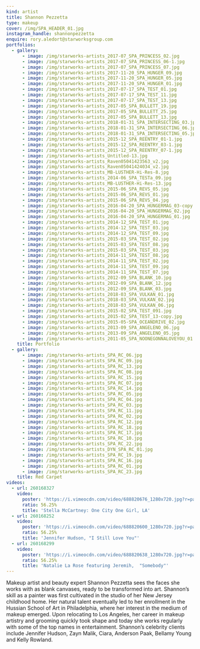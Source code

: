 ```yaml
---
kind: artist
title: Shannon Pezzetta
type: makeup
cover: /img/SPA_HEADER_01.jpg
instagram_handle: shannonpezzetta
enquire: rory.aledort@starworksgroup.com
portfolios:
  - gallery:
      - image: /img/starworks-artists_2017-07_SPA_PRINCESS_02.jpg
      - image: /img/starworks-artists_2017-07_SPA_PRINCESS_06-1.jpg
      - image: /img/starworks-artists_2017-07_SPA_PRINCESS_07.jpg
      - image: /img/starworks-artists_2017-11-20_SPA_HUNGER_09.jpg
      - image: /img/starworks-artists_2017-11-20_SPA_HUNGER_05.jpg
      - image: /img/starworks-artists_2017-11-20_SPA_HUNGER_01.jpg
      - image: /img/starworks-artists_2017-07-17_SPA_TEST_01.jpg
      - image: /img/starworks-artists_2017-07-17_SPA_TEST_11.jpg
      - image: /img/starworks-artists_2017-07-17_SPA_TEST_13.jpg
      - image: /img/starworks-artists_2017-05_SPA_BULLETT_19.jpg
      - image: /img/starworks-artists_2017-05_SPA_BULLETT_25.jpg
      - image: /img/starworks-artists_2017-05_SPA_BULLETT_13.jpg
      - image: /img/starworks-artists_2018-01-31_SPA_INTERSECTING_03.jpg
      - image: /img/starworks-artists_2018-01-31_SPA_INTERSECTING_06.jpg
      - image: /img/starworks-artists_2018-01-31_SPA_INTERSECTING_05.jpg
      - image: /img/starworks-artists_2015-12_SPA_REENTRY_01-1.jpg
      - image: /img/starworks-artists_2015-12_SPA_REENTRY_03-1.jpg
      - image: /img/starworks-artists_2015-12_SPA_REENTRY_07-1.jpg
      - image: /img/starworks-artists_Untitled-13.jpg
      - image: /img/starworks-artists_Raven05041423563_v2.jpg
      - image: /img/starworks-artists_Raven05041424034_v2.jpg
      - image: /img/starworks-artists_MB-LUSTHER-Hi-Res-8.jpg
      - image: /img/starworks-artists_2014-06_SPA_TESTa_09.jpg
      - image: /img/starworks-artists_MB-LUSTHER-Hi-Res-13.jpg
      - image: /img/starworks-artists_2015-06_SPA_REVS_05.jpg
      - image: /img/starworks-artists_2015-06_SPA_REVS_01.jpg
      - image: /img/starworks-artists_2015-06_SPA_REVS_04.jpg
      - image: /img/starworks-artists_2016-04-20_SPA_HUNGERMAG_03-copy.jpg
      - image: /img/starworks-artists_2016-04-20_SPA_HUNGERMAG_02.jpg
      - image: /img/starworks-artists_2016-04-20_SPA_HUNGERMAG_01.jpg
      - image: /img/starworks-artists_2014-12_SPA_TEST_01.jpg
      - image: /img/starworks-artists_2014-12_SPA_TEST_03.jpg
      - image: /img/starworks-artists_2014-12_SPA_TEST_09.jpg
      - image: /img/starworks-artists_2015-03_SPA_TEST_02.jpg
      - image: /img/starworks-artists_2015-03_SPA_TEST_08.jpg
      - image: /img/starworks-artists_2015-03_SPA_TEST_03.jpg
      - image: /img/starworks-artists_2014-11_SPA_TEST_08.jpg
      - image: /img/starworks-artists_2014-11_SPA_TEST_02.jpg
      - image: /img/starworks-artists_2014-11_SPA_TEST_09.jpg
      - image: /img/starworks-artists_2014-11_SPA_TEST_07.jpg
      - image: /img/starworks-artists_2012-09_SPA_BLANK_10.jpg
      - image: /img/starworks-artists_2012-09_SPA_BLANK_12.jpg
      - image: /img/starworks-artists_2012-09_SPA_BLANK_03.jpg
      - image: /img/starworks-artists_2018-03_SPA_VULKAN_01.jpg
      - image: /img/starworks-artists_2018-03_SPA_VULKAN_02.jpg
      - image: /img/starworks-artists_2018-03_SPA_VULKAN_06.jpg
      - image: /img/starworks-artists_2015-02_SPA_TEST_091.jpg
      - image: /img/starworks-artists_2015-02_SPA_TEST_13-copy.jpg
      - image: /img/starworks-artists_2015-05-SPA_OCEANDRIVE_02.jpg
      - image: /img/starworks-artists_2013-09_SPA_ANGELENO_06.jpg
      - image: /img/starworks-artists_2013-09_SPA_ANGELENO_05.jpg
      - image: /img/starworks-artists_2011-05_SPA_NOONEGONNALOVEYOU_01.jpg
    title: Portfolio
  - gallery:
      - image: /img/starworks-artists_SPA_RC_06.jpg
      - image: /img/starworks-artists_SPA_RC_09.jpg
      - image: /img/starworks-artists_SPA_RC_13.jpg
      - image: /img/starworks-artists_SPA_RC_08.jpg
      - image: /img/starworks-artists_SPA_RC_15.jpg
      - image: /img/starworks-artists_SPA_RC_07.jpg
      - image: /img/starworks-artists_SPA_RC_14.jpg
      - image: /img/starworks-artists_SPA_RC_05.jpg
      - image: /img/starworks-artists_SPA_RC_04.jpg
      - image: /img/starworks-artists_SPA_RC_03.jpg
      - image: /img/starworks-artists_SPA_RC_11.jpg
      - image: /img/starworks-artists_SPA_RC_02.jpg
      - image: /img/starworks-artists_SPA_RC_12.jpg
      - image: /img/starworks-artists_SPA_RC_18.jpg
      - image: /img/starworks-artists_SPA_RC_17.jpg
      - image: /img/starworks-artists_SPA_RC_10.jpg
      - image: /img/starworks-artists_SPA_RC_22.jpg
      - image: /img/starworks-artists_DYN_SPA_RC_01.jpg
      - image: /img/starworks-artists_SPA_RC_19.jpg
      - image: /img/starworks-artists_SPA_RC_16.jpg
      - image: /img/starworks-artists_SPA_RC_01.jpg
      - image: /img/starworks-artists_SPA_RC_23.jpg
    title: Red Carpet
videos:
  - url: 260168327
    video:
      poster: 'https://i.vimeocdn.com/video/688820676_1280x720.jpg?r=pad'
      ratio: 56.25%
      title: 'Stella McCartney: One City One Girl, LA'
  - url: 260168252
    video:
      poster: 'https://i.vimeocdn.com/video/688820600_1280x720.jpg?r=pad'
      ratio: 56.25%
      title: 'Jennifer Hudson, "I Still Love You"'
  - url: 260168299
    video:
      poster: 'https://i.vimeocdn.com/video/688820638_1280x720.jpg?r=pad'
      ratio: 56.25%
      title: 'Natalie La Rose featuring Jeremih,  "Somebody"'
---
```

Makeup artist and beauty expert Shannon Pezzetta sees the faces she works with as blank canvases, ready to be transformed into art. Shannon’s skill as a painter was first cultivated in the studio of her New Jersey childhood home. Her natural talent eventually led to her enrollment in the Hussian School of Art in Philadelphia, where her interest in the medium of makeup emerged. Upon relocating to Los Angeles, her career in makeup artistry and grooming quickly took shape and today she works regularly with some of the top names in entertainment. Shannon’s celebrity clients include Jennifer Hudson, Zayn Malik, Ciara, Anderson Paak, Bellamy Young and Kelly Rowland.
